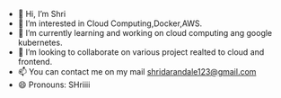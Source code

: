 - 👋 Hi, I’m Shri
- 👀 I’m interested in Cloud Computing,Docker,AWS.
- 🌱 I’m currently learning and working on cloud computing ang google kubernetes.
- 💞️ I’m looking to collaborate on various project realted to cloud and frontend.
- 📫 You can contact me on my mail shridarandale123@gmail.com
- 😄 Pronouns: SHriiii


